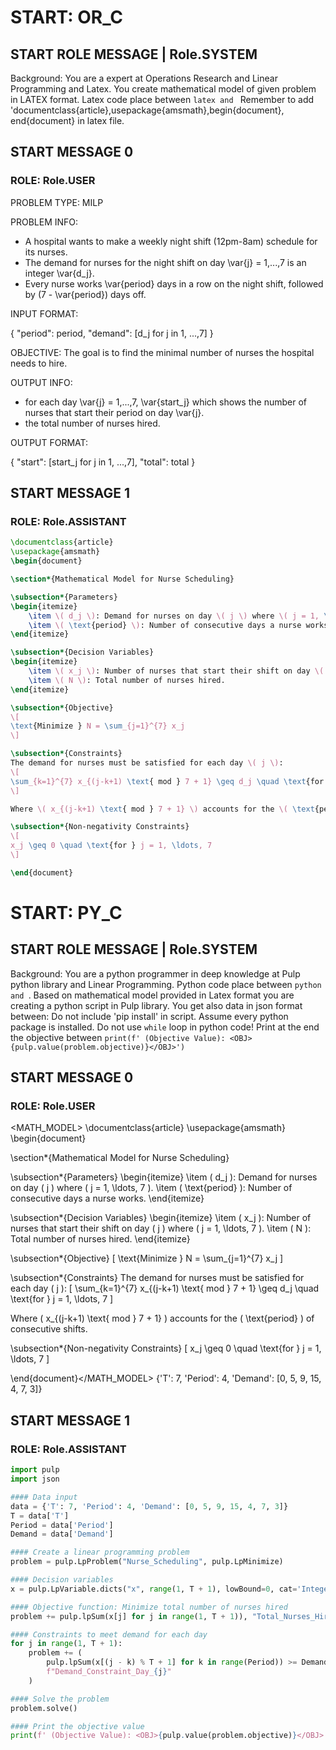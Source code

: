 # START: OR_C 
## START ROLE MESSAGE | Role.SYSTEM 
Background: You are a expert at Operations Research and Linear Programming and Latex. You create mathematical model of given problem in LATEX format. Latex code place between ```latex and ``` Remember to add 'documentclass{article},usepackage{amsmath},begin{document}, end{document} in latex file. 
## START MESSAGE 0 
### ROLE: Role.USER
<DESCRIPTION>
PROBLEM TYPE: MILP

PROBLEM INFO: 
- A hospital wants to make a weekly night shift (12pm-8am) schedule for its nurses. 
- The demand for nurses for the night shift on day \var{j} = 1,...,7 is an integer \var{d_j}. 
- Every nurse works \var{period} days in a row on the night shift, followed by (7 - \var{period}) days off.


INPUT FORMAT: 

{
    "period": period,
    "demand": [d_j for j in 1, ...,7]
}

OBJECTIVE: The goal is to find the minimal number of nurses the hospital needs to hire. 

OUTPUT INFO: 

- for each day \var{j} = 1,...,7, \var{start_j} which shows the number of nurses that start their period on day \var{j}.
- the total number of nurses hired.

OUTPUT FORMAT:

{
    "start": [start_j for j in 1, ...,7],
    "total": total
}


</DESCRIPTION>


## START MESSAGE 1 
### ROLE: Role.ASSISTANT
```latex
\documentclass{article}
\usepackage{amsmath}
\begin{document}

\section*{Mathematical Model for Nurse Scheduling}

\subsection*{Parameters}
\begin{itemize}
    \item \( d_j \): Demand for nurses on day \( j \) where \( j = 1, \ldots, 7 \).
    \item \( \text{period} \): Number of consecutive days a nurse works.
\end{itemize}

\subsection*{Decision Variables}
\begin{itemize}
    \item \( x_j \): Number of nurses that start their shift on day \( j \) where \( j = 1, \ldots, 7 \).
    \item \( N \): Total number of nurses hired.
\end{itemize}

\subsection*{Objective}
\[
\text{Minimize } N = \sum_{j=1}^{7} x_j
\]

\subsection*{Constraints}
The demand for nurses must be satisfied for each day \( j \):
\[
\sum_{k=1}^{7} x_{(j-k+1) \text{ mod } 7 + 1} \geq d_j \quad \text{for } j = 1, \ldots, 7
\]

Where \( x_{(j-k+1) \text{ mod } 7 + 1} \) accounts for the \( \text{period} \) of consecutive shifts.

\subsection*{Non-negativity Constraints}
\[
x_j \geq 0 \quad \text{for } j = 1, \ldots, 7
\]

\end{document}
```

# START: PY_C 
## START ROLE MESSAGE | Role.SYSTEM 
Background: You are a python programmer in deep knowledge at Pulp python library and Linear Programming. Python code place between ```python and ```. Based on mathematical model provided in Latex format you are creating a python script in Pulp library. You get also data in json format between: <DATA></DATA> Do not include 'pip install' in script. Assume every python package is installed. Do not use `while` loop in python code! Print at the end the objective between <OBJ></OBJ> `print(f' (Objective Value): <OBJ>{pulp.value(problem.objective)}</OBJ>')` 
## START MESSAGE 0 
### ROLE: Role.USER
<MATH_MODEL>
\documentclass{article}
\usepackage{amsmath}
\begin{document}

\section*{Mathematical Model for Nurse Scheduling}

\subsection*{Parameters}
\begin{itemize}
    \item \( d_j \): Demand for nurses on day \( j \) where \( j = 1, \ldots, 7 \).
    \item \( \text{period} \): Number of consecutive days a nurse works.
\end{itemize}

\subsection*{Decision Variables}
\begin{itemize}
    \item \( x_j \): Number of nurses that start their shift on day \( j \) where \( j = 1, \ldots, 7 \).
    \item \( N \): Total number of nurses hired.
\end{itemize}

\subsection*{Objective}
\[
\text{Minimize } N = \sum_{j=1}^{7} x_j
\]

\subsection*{Constraints}
The demand for nurses must be satisfied for each day \( j \):
\[
\sum_{k=1}^{7} x_{(j-k+1) \text{ mod } 7 + 1} \geq d_j \quad \text{for } j = 1, \ldots, 7
\]

Where \( x_{(j-k+1) \text{ mod } 7 + 1} \) accounts for the \( \text{period} \) of consecutive shifts.

\subsection*{Non-negativity Constraints}
\[
x_j \geq 0 \quad \text{for } j = 1, \ldots, 7
\]

\end{document}</MATH_MODEL>
<DATA>
{'T': 7, 'Period': 4, 'Demand': [0, 5, 9, 15, 4, 7, 3]}</DATA>


## START MESSAGE 1 
### ROLE: Role.ASSISTANT
```python
import pulp
import json

#### Data input
data = {'T': 7, 'Period': 4, 'Demand': [0, 5, 9, 15, 4, 7, 3]}
T = data['T']
Period = data['Period']
Demand = data['Demand']

#### Create a linear programming problem
problem = pulp.LpProblem("Nurse_Scheduling", pulp.LpMinimize)

#### Decision variables
x = pulp.LpVariable.dicts("x", range(1, T + 1), lowBound=0, cat='Integer')

#### Objective function: Minimize total number of nurses hired
problem += pulp.lpSum(x[j] for j in range(1, T + 1)), "Total_Nurses_Hired"

#### Constraints to meet demand for each day
for j in range(1, T + 1):
    problem += (
        pulp.lpSum(x[(j - k) % T + 1] for k in range(Period)) >= Demand[j - 1],
        f"Demand_Constraint_Day_{j}"
    )

#### Solve the problem
problem.solve()

#### Print the objective value
print(f' (Objective Value): <OBJ>{pulp.value(problem.objective)}</OBJ>')
```

